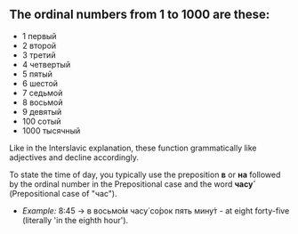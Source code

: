 ## The ordinal numbers from 1 to 1000 are these:

*   1 первый
*   2 второй
*   3 третий
*   4 четвертый
*   5 пятый
*   6 шестой
*   7 седьмой
*   8 восьмой
*   9 девятый
*   100 сотый
*   1000 тысячный

Like in the Interslavic explanation, these function grammatically like adjectives and decline accordingly.

To state the time of day, you typically use the preposition __в__ or __на__ followed by the ordinal number in the Prepositional case and the word __часу́__ (Prepositional case of "час").

*   _Example:_ 8:45 -&gt; в восьмо́м часу́ со́рок пять мину́т - at eight forty-five (literally 'in the eighth hour').